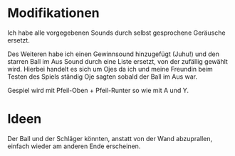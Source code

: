 # Modifikationen
Ich habe alle vorgegebenen Sounds durch selbst gesprochene Geräusche ersetzt.

Des Weiteren habe ich einen Gewinnsound hinzugefügt (Juhu!) und den starren Ball im
Aus Sound durch eine Liste ersetzt, von der zufällig gewählt wird. Hierbei handelt
es sich um Ojes da ich und meine Freundin beim Testen des Spiels ständig Oje sagten
sobald der Ball im Aus war.

Gespiel wird mit Pfeil-Oben + Pfeil-Runter so wie mit A und Y.

# Ideen
Der Ball und der Schläger könnten, anstatt von der Wand abzuprallen, einfach
wieder am anderen Ende erscheinen.